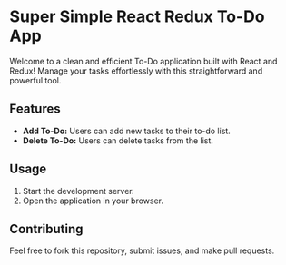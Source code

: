 #  Super Simple React Redux To-Do App

Welcome to a clean and efficient To-Do application built with React and Redux! Manage your tasks effortlessly with this straightforward and powerful tool.

## Features

- **Add To-Do:** Users can add new tasks to their to-do list.
- **Delete To-Do:** Users can delete tasks from the list.

## Usage

1. Start the development server.
2. Open the application in your browser.

## Contributing

Feel free to fork this repository, submit issues, and make pull requests.

